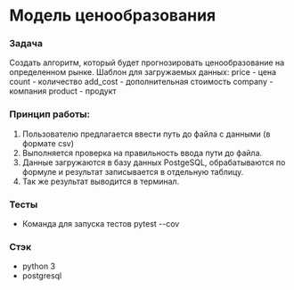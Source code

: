 <h1>Модель ценообразования</h1>

### Задача
Создать алгоритм, который будет прогнозировать ценообразование на определенном рынке.
Шаблон для загружаемых данных:
price - цена	
count - количество
add_cost - дополнительная стоимость
company	- компания
product - продукт

### Принцип работы:

1) Пользователю предлагается ввести путь до файла с данными (в формате csv)
2) Выполняется проверка на правильность ввода пути до файла.
3) Данные загружаются в базу данных PostgeSQL, обрабатываются по формуле и результат записывается в отдельную таблицу.
4) Так же результат выводится в терминал.

### Тесты
- Команда для запуска тестов
pytest --cov 

### Стэк
- python 3
- postgresql
